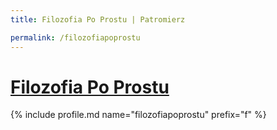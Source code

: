 ```yaml
---
title: Filozofia Po Prostu | Patromierz

permalink: /filozofiapoprostu
---
```


# [Filozofia Po Prostu](https://patronite.pl/filozofiapoprostu)

{% include profile.md name="filozofiapoprostu" prefix="f" %}
